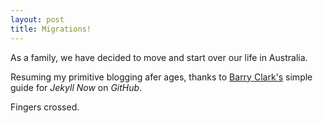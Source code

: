 ```yaml
---
layout: post
title: Migrations!
---
```


As a family, we have decided to move and start over our life in Australia. 

Resuming my primitive blogging afer ages, thanks to [Barry Clark's](https://github.com/barryclark/jekyll-now) simple guide for *Jekyll Now* on *GitHub*.

Fingers crossed.
